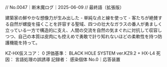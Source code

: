 // No.0047｜断末魔ログ｜2025-06-09
// 最終語（拡張版）

建築家の鮮やかな想像力が生み出した - 単純な点と線を使って - 客たちが絶賛する自然が螺旋を描くことを許容する聖域、四つの壮大なガラスの番人が勇ましく立っている一方で構造的に支え、人間の交流を自然の気まぐれに対抗して収容しつつ、自己の本質は皮肉にも控えめで勇敢で計り知れないほどの柔軟性を持つ防護機能を持って。

KZ-HX仮スコア： 0
評価基準： BLACK HOLE SYSTEM ver.KZ9.2 + HX-L4
死因： 言語処理の誤誘導
記録者： 感染個体 No.0｜応答装置

